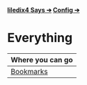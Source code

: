 **[liledix4 Says ➔](../../README.md) [Config ➔](../README.md)**

# Everything

| Where you can go          |
| :------------------------ |
| [Bookmarks](Bookmarks.md) |
